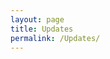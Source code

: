 ```yaml
---
layout: page
title: Updates
permalink: /Updates/
---
```


<div class='fb-holder'>
	<div
		class='fb-page'
		data-tabs='timeline'
		data-href='https://www.facebook.com/WheelhouseFood'
		data-height='1000'
		data-width='500'
		data-show-facepile='false'
		data-hide-cover='false'
		data-hide-cta='true'
		data-small-header='true'
	></div>
</div>
